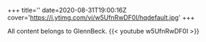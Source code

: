 +++
title=''
date=2020-08-31T19:00:16Z
cover='https://i.ytimg.com/vi/w5UfnRwDF0I/hqdefault.jpg'
+++

All content belongs to GlennBeck.
{{< youtube w5UfnRwDF0I >}}
